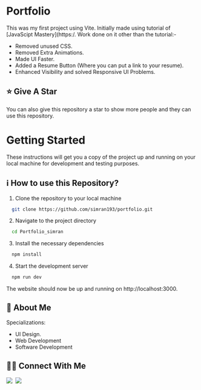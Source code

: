 # Portfolio

This was my first project using Vite. Initially made using tutorial of [JavaScipt Mastery](https:/.
Work done on it other than the tutorial:-
- Removed unused CSS.
- Removed Extra Animations.
- Made UI Faster.
- Added a Resume Button (Where you can put a link to your resume).
- Enhanced Visibility and solved Responsive UI Problems.

## :star: Give A Star

You can also give this repository a star to show more people and they can use this repository.

# Getting Started

These instructions will get you a copy of the project up and running on your local machine for development and testing purposes.

## ℹ️ How to use this Repository?

1. Clone the repository to your local machine

```bash
  git clone https://github.com/simran193/portfolio.git

```
2. Navigate to the project directory

```bash
  cd Portfolio_simran
```
3. Install the necessary dependencies
```bash
  npm install
```

4. Start the development server
```bash
  npm run dev
```

The website should now be up and running on http://localhost:3000.

## 🚀 About Me
Specializations:
- UI Design.
- Web Development
- Software Development

## 🙋‍♂️ Connect With Me

[<img src="https://skillicons.dev/icons?i=github" />](https://github.com/simran193)&nbsp;
[<img src="https://skillicons.dev/icons?i=linkedin" />](https://www.linkedin.com/in/simranjeet-kaur12)&nbsp;

<p align="left">
  <a href="https://skillicons.dev">
    <a href="https://github.com/simran193">
    </a>
  </a>
</p>
